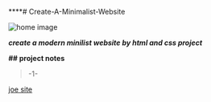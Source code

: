 ****# Create-A-Minimalist-Website



![home image](https://myoctocat.com/assets/images/base-octocat.svg)



***create a modern minilist website by html and css project***

**## project notes**

>-1-
>

[joe site](www.yossefebrahim.com)

